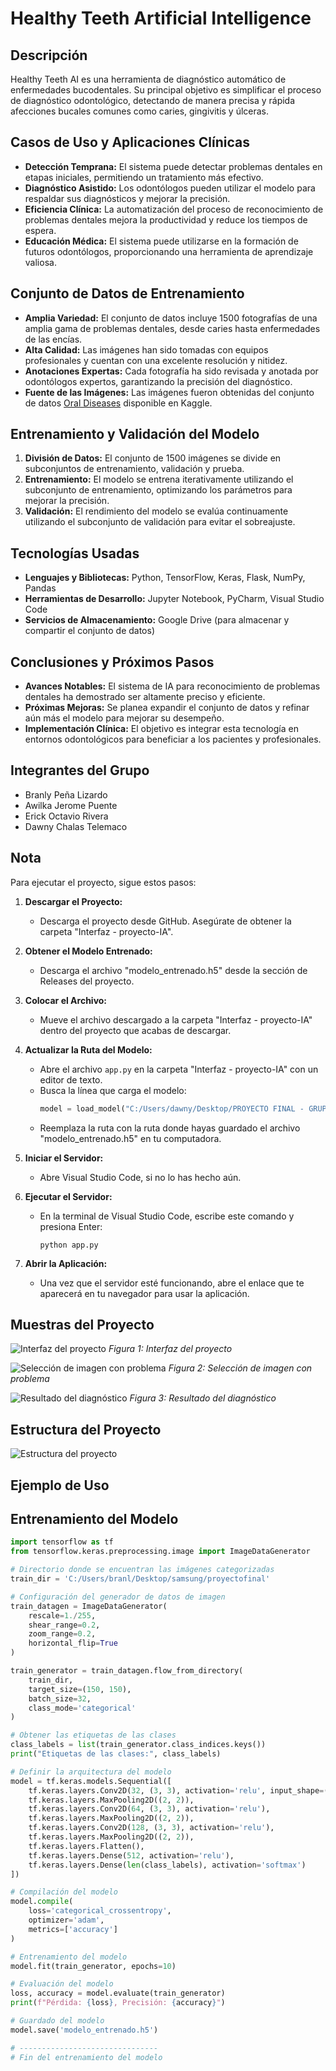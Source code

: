 # Healthy Teeth Artificial Intelligence

## Descripción
Healthy Teeth AI es una herramienta de diagnóstico automático de enfermedades bucodentales. Su principal objetivo es simplificar el proceso de diagnóstico odontológico, detectando de manera precisa y rápida afecciones bucales comunes como caries, gingivitis y úlceras.

## Casos de Uso y Aplicaciones Clínicas
- **Detección Temprana:** El sistema puede detectar problemas dentales en etapas iniciales, permitiendo un tratamiento más efectivo.
- **Diagnóstico Asistido:** Los odontólogos pueden utilizar el modelo para respaldar sus diagnósticos y mejorar la precisión.
- **Eficiencia Clínica:** La automatización del proceso de reconocimiento de problemas dentales mejora la productividad y reduce los tiempos de espera.
- **Educación Médica:** El sistema puede utilizarse en la formación de futuros odontólogos, proporcionando una herramienta de aprendizaje valiosa.

## Conjunto de Datos de Entrenamiento
- **Amplia Variedad:** El conjunto de datos incluye 1500 fotografías de una amplia gama de problemas dentales, desde caries hasta enfermedades de las encías.
- **Alta Calidad:** Las imágenes han sido tomadas con equipos profesionales y cuentan con una excelente resolución y nitidez.
- **Anotaciones Expertas:** Cada fotografía ha sido revisada y anotada por odontólogos expertos, garantizando la precisión del diagnóstico.
- **Fuente de las Imágenes:** Las imágenes fueron obtenidas del conjunto de datos [Oral Diseases](https://www.kaggle.com/datasets/salmansajid05/oral-diseases?resource=download) disponible en Kaggle.

## Entrenamiento y Validación del Modelo
1. **División de Datos:** El conjunto de 1500 imágenes se divide en subconjuntos de entrenamiento, validación y prueba.
2. **Entrenamiento:** El modelo se entrena iterativamente utilizando el subconjunto de entrenamiento, optimizando los parámetros para mejorar la precisión.
3. **Validación:** El rendimiento del modelo se evalúa continuamente utilizando el subconjunto de validación para evitar el sobreajuste.

## Tecnologías Usadas
- **Lenguajes y Bibliotecas:** Python, TensorFlow, Keras, Flask, NumPy, Pandas
- **Herramientas de Desarrollo:** Jupyter Notebook, PyCharm, Visual Studio Code
- **Servicios de Almacenamiento:** Google Drive (para almacenar y compartir el conjunto de datos)
  
## Conclusiones y Próximos Pasos
- **Avances Notables:** El sistema de IA para reconocimiento de problemas dentales ha demostrado ser altamente preciso y eficiente.
- **Próximas Mejoras:** Se planea expandir el conjunto de datos y refinar aún más el modelo para mejorar su desempeño.
- **Implementación Clínica:** El objetivo es integrar esta tecnología en entornos odontológicos para beneficiar a los pacientes y profesionales.

## Integrantes del Grupo
- Branly Peña Lizardo
- Awilka Jerome Puente
- Erick Octavio Rivera
- Dawny Chalas Telemaco

## Nota
Para ejecutar el proyecto, sigue estos pasos:

1. **Descargar el Proyecto:**
   - Descarga el proyecto desde GitHub. Asegúrate de obtener la carpeta "Interfaz - proyecto-IA".

2. **Obtener el Modelo Entrenado:**
   - Descarga el archivo "modelo_entrenado.h5" desde la sección de Releases del proyecto.

3. **Colocar el Archivo:**
   - Mueve el archivo descargado a la carpeta "Interfaz - proyecto-IA" dentro del proyecto que acabas de descargar.

4. **Actualizar la Ruta del Modelo:**
   - Abre el archivo `app.py` en la carpeta "Interfaz - proyecto-IA" con un editor de texto.
   - Busca la línea que carga el modelo:
     ```python
     model = load_model("C:/Users/dawny/Desktop/PROYECTO FINAL - GRUPO STAT CAST/Interfaz - proyecto-IA/modelo_entrenado.h5")
     ```
   - Reemplaza la ruta con la ruta donde hayas guardado el archivo "modelo_entrenado.h5" en tu computadora.

5. **Iniciar el Servidor:**
   - Abre Visual Studio Code, si no lo has hecho aún.

6. **Ejecutar el Servidor:**
   - En la terminal de Visual Studio Code, escribe este comando y presiona Enter:
     ```
     python app.py
     ```

7. **Abrir la Aplicación:**
   - Una vez que el servidor esté funcionando, abre el enlace que te aparecerá en tu navegador para usar la aplicación.


## Muestras del Proyecto

![Interfaz del proyecto](https://github.com/DawnyCTI/PROYECTO-FINAL---GRUPO-STAT-CAST/raw/main/images/p1.png)
*Figura 1: Interfaz del proyecto*

![Selección de imagen con problema](https://github.com/DawnyCTI/PROYECTO-FINAL---GRUPO-STAT-CAST/raw/main/images/p2.png)
*Figura 2: Selección de imagen con problema*

![Resultado del diagnóstico](https://github.com/DawnyCTI/PROYECTO-FINAL---GRUPO-STAT-CAST/raw/main/images/p3.png)
*Figura 3: Resultado del diagnóstico*

## Estructura del Proyecto
![Estructura del proyecto](https://github.com/repositoriosHackaton/StatCast/blob/main/images/p4.png)

## Ejemplo de Uso

## Entrenamiento del Modelo
```python
import tensorflow as tf
from tensorflow.keras.preprocessing.image import ImageDataGenerator

# Directorio donde se encuentran las imágenes categorizadas
train_dir = 'C:/Users/branl/Desktop/samsung/proyectofinal'

# Configuración del generador de datos de imagen
train_datagen = ImageDataGenerator(
    rescale=1./255,
    shear_range=0.2,
    zoom_range=0.2,
    horizontal_flip=True
)

train_generator = train_datagen.flow_from_directory(
    train_dir,
    target_size=(150, 150),
    batch_size=32,
    class_mode='categorical'
)

# Obtener las etiquetas de las clases
class_labels = list(train_generator.class_indices.keys())
print("Etiquetas de las clases:", class_labels)

# Definir la arquitectura del modelo
model = tf.keras.models.Sequential([
    tf.keras.layers.Conv2D(32, (3, 3), activation='relu', input_shape=(150, 150, 3)),
    tf.keras.layers.MaxPooling2D((2, 2)),
    tf.keras.layers.Conv2D(64, (3, 3), activation='relu'),
    tf.keras.layers.MaxPooling2D((2, 2)),
    tf.keras.layers.Conv2D(128, (3, 3), activation='relu'),
    tf.keras.layers.MaxPooling2D((2, 2)),
    tf.keras.layers.Flatten(),
    tf.keras.layers.Dense(512, activation='relu'),
    tf.keras.layers.Dense(len(class_labels), activation='softmax')
])

# Compilación del modelo
model.compile(
    loss='categorical_crossentropy',
    optimizer='adam',
    metrics=['accuracy']
)

# Entrenamiento del modelo
model.fit(train_generator, epochs=10)

# Evaluación del modelo
loss, accuracy = model.evaluate(train_generator)
print(f"Pérdida: {loss}, Precisión: {accuracy}")

# Guardado del modelo
model.save('modelo_entrenado.h5')

# -------------------------------
# Fin del entrenamiento del modelo
